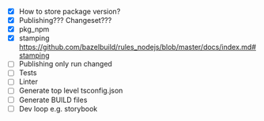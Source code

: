 - [x] How to store package version?
- [x] Publishing??? Changeset???
- [x] pkg_npm
- [x] stamping https://github.com/bazelbuild/rules_nodejs/blob/master/docs/index.md#stamping
- [ ] Publishing only run changed
- [ ] Tests
- [ ] Linter
- [ ] Generate top level tsconfig.json
- [ ] Generate BUILD files
- [ ] Dev loop e.g. storybook
